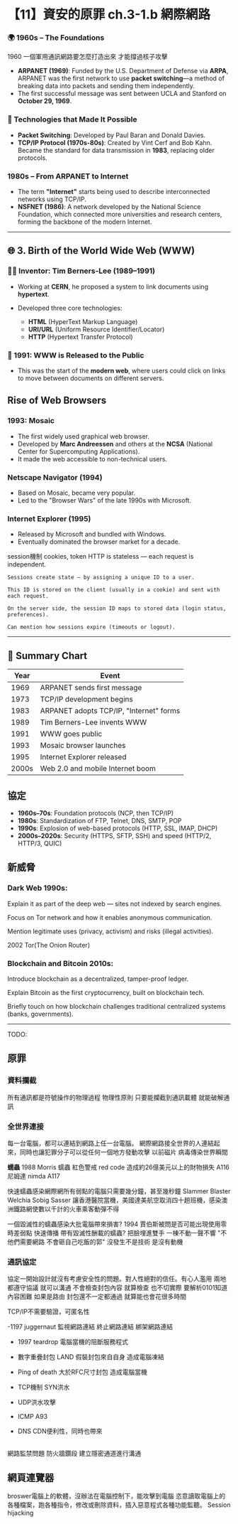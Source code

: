 # 【11】資安的原罪 ch.3-1.b 網際網路

### 🌍 1960s – The Foundations

1960 一個軍用通訊網路要怎麼打造出來 才能撐過核子攻擊
* **ARPANET (1969)**: Funded by the U.S. Department of Defense via **ARPA**, ARPANET was the first network to use **packet switching**—a method of breaking data into packets and sending them independently.
* The first successful message was sent between UCLA and Stanford on **October 29, 1969**.

### 🔧 Technologies that Made It Possible

* **Packet Switching**: Developed by Paul Baran and Donald Davies.
* **TCP/IP Protocol (1970s-80s)**: Created by Vint Cerf and Bob Kahn. Became the standard for data transmission in **1983**, replacing older protocols.

### 1980s – From ARPANET to Internet

* The term **"Internet"** starts being used to describe interconnected networks using TCP/IP.
* **NSFNET (1986)**: A network developed by the National Science Foundation, which connected more universities and research centers, forming the backbone of the modern Internet.

---

## 🌐 3. **Birth of the World Wide Web (WWW)**

### 👨‍💻 Inventor: **Tim Berners-Lee** (1989–1991)

* Working at **CERN**, he proposed a system to link documents using **hypertext**.
* Developed three core technologies:

  * **HTML** (HyperText Markup Language)
  * **URI/URL** (Uniform Resource Identifier/Locator)
  * **HTTP** (Hypertext Transfer Protocol)

### 🎉 1991: WWW is Released to the Public

* This was the start of the **modern web**, where users could click on links to move between documents on different servers.

## Rise of Web Browsers

### 1993: **Mosaic**

* The first widely used graphical web browser.
* Developed by **Marc Andreessen** and others at the **NCSA** (National Center for Supercomputing Applications).
* It made the web accessible to non-technical users.

### Netscape Navigator (1994)

* Based on Mosaic, became very popular.
* Led to the "Browser Wars" of the late 1990s with Microsoft.

### Internet Explorer (1995)

* Released by Microsoft and bundled with Windows.
* Eventually dominated the browser market for a decade.

session機制 cookies, token
    HTTP is stateless — each request is independent.

    Sessions create state — by assigning a unique ID to a user.

    This ID is stored on the client (usually in a cookie) and sent with each request.

    On the server side, the session ID maps to stored data (login status, preferences).

    Can mention how sessions expire (timeouts or logout).


---

## 📌 Summary Chart

| Year  | Event                                   |
| ----- | --------------------------------------- |
| 1969  | ARPANET sends first message             |
| 1973  | TCP/IP development begins               |
| 1983  | ARPANET adopts TCP/IP, "Internet" forms |
| 1989  | Tim Berners-Lee invents WWW             |
| 1991  | WWW goes public                         |
| 1993  | Mosaic browser launches                 |
| 1995  | Internet Explorer released              |
| 2000s | Web 2.0 and mobile Internet boom        |


## 協定
* **1960s–70s**: Foundation protocols (NCP, then TCP/IP)
* **1980s**: Standardization of FTP, Telnet, DNS, SMTP, POP
* **1990s**: Explosion of web-based protocols (HTTP, SSL, IMAP, DHCP)
* **2000s–2020s**: Security (HTTPS, SFTP, SSH) and speed (HTTP/2, HTTP/3, QUIC)


## 新威脅
### Dark Web 1990s:

Explain it as part of the deep web — sites not indexed by search engines.

Focus on Tor network and how it enables anonymous communication.

Mention legitimate uses (privacy, activism) and risks (illegal activities).

2002 Tor(The Onion Router)

### Blockchain and Bitcoin 2010s:

Introduce blockchain as a decentralized, tamper-proof ledger.

Explain Bitcoin as the first cryptocurrency, built on blockchain tech.

Briefly touch on how blockchain challenges traditional centralized systems (banks, governments).

---
TODO:
## 原罪

### 資料攔截
所有通訊都是符號操作的物理過程
物理性原則 只要能攔截到通訊載體 就能破解通訊

### 全世界連接
每一台電腦，都可以連結到網路上任一台電腦。
網際網路接全世界的人連結起來，同時也讓犯罪分子可以從任何一個地方發動攻擊
以前磁片 病毒傳染世界瞬間

**蠕蟲**
1988 Morris 蠕蟲
紅色警戒 red code 造成約26億美元以上的財物損失 A116
尼姆達 nimda A117

快速蠕蟲感染網際網所有弱點的電腦只需要幾分鐘，甚至幾秒鐘
Slammer
Blaster
Welchia
Sobig
Sasser 讓香港醫院當機，美國達美航空取消四十趟班機，感染澳洲鐵路網使數以千計的火車乘客動彈不得

一個毀滅性的蠕蟲感染大批電腦帶來損害?
1994 賈伯斯被問是否可能出現使用零時差弱點 快速傳播 帶有毀滅性酬載的蠕蟲?
把臉埋進雙手 一棟不動一聲不響 
"不 他們需要網路 不會砸自己吃飯的郭"
沒發生不是技術 是沒有動機

### 通訊協定
協定一開始設計就沒有考慮安全性的問題。對人性絕對的信任。有心人濫用 
兩地都遵守協議 就可以溝通 不會檢查封包內容 
就算檢查 也不切實際 要解析0101知道內容困難 如果是路由 封包還不一定都通過 就算能也會花很多時間

TCP/IP不需要驗證，可匿名性

-1197 juggernaut 監視網路連結 終止網路連結 綁架網路連結
- 1997 teardrop 電腦當機的阻斷服務程式
- 數字重疊封包
LAND 假裝封包來自自身 造成電腦凍結
- Ping of death 大於RFC尺寸封包 造成電腦當機

- TCP機制 SYN洪水
- UDP洪水攻擊

- ICMP A93
- DNS CDN便利性，同時也帶來

## 
網路監禁問題
防火牆鑽段 建立隱密通道進行溝通

## 網頁連覽器
broswer電腦上的軟體，沒辦法在電腦控制下，能攻擊到電腦
恣意讀取電腦上的各種檔案，跑各種指令，修改或刪除資料，插入惡意程式各種功能監聽。
Session hijacking 
